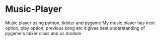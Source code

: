 # Music-Player
Music player using python, tkinter and pygame
My music player has next option, play option, previous song etc
It gives best understanding of pygame's mixer class and os module
